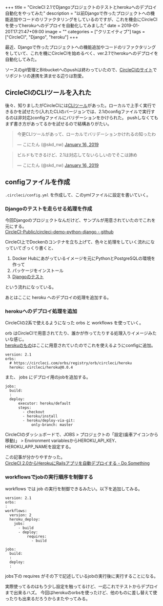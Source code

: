 +++
title = "CircleCI 2.1でDjangoプロジェクトのテストとherokuへのデプロイ自動化をやってみた"
description = "以前Djangoで作ったプロジェクトへの機能追加やコードのリファクタリングをしているのですが、これを機会にCircleCIを使ってherokuへのデプロイを自動化してみました"
date = 2019-01-20T17:21:47+09:00
image = ""
categories = ["クリエイティブ"]
tags = ["CircleCI", "Django", "heroku"]
+++

最近、Djangoで作ったプロジェクトへの機能追加やコードのリファクタリングをしていて、これを機にCircleCIを始めるべく、ver.2.1でherokuへのデプロイを自動化してみた。

ソースのgit管理とBitbucketへのpushは終わっていたので、[CircleCIのサイト](https://circleci.com)でリポジトリの連携を済ませる辺りは割愛。

## CircleCIのCLIツールを入れた
後々、知りましたがCircleCIには[CLIツール](https://circleci.com/docs/2.0/local-cli/)があった。ローカルで上手く実行できるかを試せたり(入れたCLIのバージョンでは、2.1のconfigファイルで実行するのは非対応)configファイルにバリデーションをかけられた。
pushしなくてもまず書き方があってるかを試せるので結構ありがたい。

<blockquote class="twitter-tweet"><p lang="ja" dir="ltr">今更CLIツールがあって、ローカルでバリデーションかけれるの知ったわ</p>&mdash; こにたん (@skd_nw) <a href="https://twitter.com/skd_nw/status/1085581280115228673?ref_src=twsrc%5Etfw">January 16, 2019</a></blockquote> <script async src="https://platform.twitter.com/widgets.js" charset="utf-8"></script>

<blockquote class="twitter-tweet"><p lang="ja" dir="ltr">ビルドもできるけど、2.1は対応してないらしいのでそこは諦め</p>&mdash; こにたん (@skd_nw) <a href="https://twitter.com/skd_nw/status/1085581494578376704?ref_src=twsrc%5Etfw">January 16, 2019</a></blockquote> <script async src="https://platform.twitter.com/widgets.js" charset="utf-8"></script>


## configファイルを作成

``.circleci/config.yml`` を作成して、このymlファイルに設定を書いていく。

### Djangoのテストを走らせる処理を作成

今回Djangoのプロジェクトなんだけど、サンプルが用意されていたのでこれを元にする。  
[CircleCI-Public/circleci-demo-python-django - github](https://github.com/CircleCI-Public/circleci-demo-python-django)

CircleCI上でDockerのコンテナを立ち上げて、色々と処理をしていく流れになっていてざっくり書くと、

1. Docker Hubにあがっているイメージを元にPythonとPostgreSQLの環境を作って
2. パッケージをインストール
3. [Djangoのテスト](https://github.com/CircleCI-Public/circleci-demo-python-django/blob/master/.circleci/config.yml#L32)

という流れになっている。

あとはここに heroku へのデプロイの処理を追加する。

### herokuへのデプロイ処理を追加
CircleCIの2系で使えるようになった orbs と workflows を使っていく。

orb はCircleCIで用意されてたり、誰かが作ってたりする処理入りイメージみたいな感じ。  
[herokuのもの](https://circleci.com/orbs/registry/orb/circleci/heroku)はここに用意されていたのでこれを使えるようにconfigに追加。

```
version: 2.1
orbs:
  # https://circleci.com/orbs/registry/orb/circleci/heroku
  heroku: circleci/heroku@0.0.4
```

また、 jobs にデプロイ用のjobを追加する。

```
jobs:
  build:
  :
  deploy:
      executor: heroku/default
      steps:
        - checkout
        - heroku/install
        - heroku/deploy-via-git:
            only-branch: master
```

CircleCIのダッシュボードで、JOBS > プロジェクトの「設定(歯車アイコンから移動)」 > Environment variablesからHEROKU_API_KEY、HEROKU_APP_NAMEを設定する。

この記事が分かりやすかった。  
[CircleCI 2.0からHerokuにRailsアプリを自動デプロイする - Do Something](http://tic40.hatenablog.com/entry/2018/05/04/103803)

### workflowsでjobの実行順序を制御する
workflows では job の実行を制御できるみたい。以下を追加してみる。

```
version: 2.1
orbs:
:
workflows:
  version: 2
  heroku_deploy:
    jobs:
      - build
      - deploy:
          requires:
            - build

jobs:
  build:
  :
  deploy:
  :
```

jobs下の requires がその下で記述しているjobの実行後に実行することになる。

実際使ってるのはもう少し設定を触ってるけど、一応これでテストからデプロイまで出来るハズ。
今回はherokuのorbsを使ったけど、他のものに差し替えて使ったりも出来るだろうからまたやってみる。